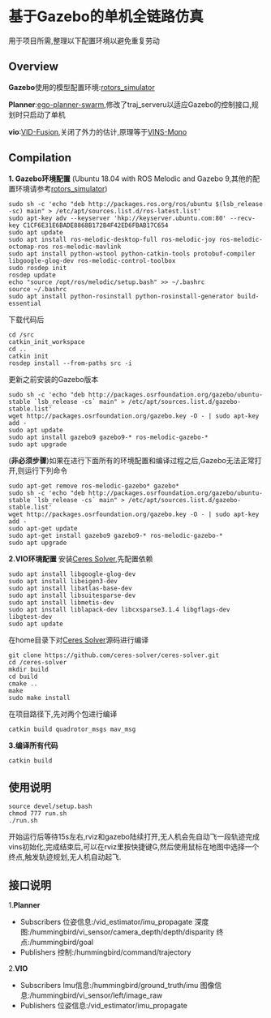 # 基于Gazebo的单机全链路仿真
用于项目所需,整理以下配置环境以避免重复劳动

## Overview
**Gazebo**使用的模型配置环境:[rotors_simulator](https://github.com/ethz-asl/rotors_simulator)

**Planner**:[ego-planner-swarm](https://github.com/ZJU-FAST-Lab/ego-planner-swarm),修改了traj_serveru以适应Gazebo的控制接口,规划时只启动了单机

**vio**:[VID-Fusion](https://github.com/ZJU-FAST-Lab/VID-Fusion),关闭了外力的估计,原理等于[VINS-Mono](https://github.com/HKUST-Aerial-Robotics/VINS-Mono)

## Compilation
**1. Gazebo环境配置**
    (Ubuntu 18.04 with ROS Melodic and Gazebo 9,其他的配置环境请参考[rotors_simulator](https://github.com/ethz-asl/rotors_simulator))
```
sudo sh -c 'echo "deb http://packages.ros.org/ros/ubuntu $(lsb_release -sc) main" > /etc/apt/sources.list.d/ros-latest.list'
sudo apt-key adv --keyserver 'hkp://keyserver.ubuntu.com:80' --recv-key C1CF6E31E6BADE8868B172B4F42ED6FBAB17C654
sudo apt update
sudo apt install ros-melodic-desktop-full ros-melodic-joy ros-melodic-octomap-ros ros-melodic-mavlink
sudo apt install python-wstool python-catkin-tools protobuf-compiler libgoogle-glog-dev ros-melodic-control-toolbox
sudo rosdep init
rosdep update
echo "source /opt/ros/melodic/setup.bash" >> ~/.bashrc
source ~/.bashrc
sudo apt install python-rosinstall python-rosinstall-generator build-essential
```
下载代码后
```
cd /src
catkin_init_workspace
cd ..
catkin init
rosdep install --from-paths src -i
```
更新之前安装的Gazebo版本
```
sudo sh -c 'echo "deb http://packages.osrfoundation.org/gazebo/ubuntu-stable `lsb_release -cs` main" > /etc/apt/sources.list.d/gazebo-stable.list'
wget http://packages.osrfoundation.org/gazebo.key -O - | sudo apt-key add -
sudo apt update
sudo apt install gazebo9 gazebo9-* ros-melodic-gazebo-*
sudo apt upgrade
```
(**非必须步骤**)如果在进行下面所有的环境配置和编译过程之后,Gazebo无法正常打开,则运行下列命令
```
sudo apt-get remove ros-melodic-gazebo* gazebo*
sudo sh -c 'echo "deb http://packages.osrfoundation.org/gazebo/ubuntu-stable `lsb_release -cs` main" > /etc/apt/sources.list.d/gazebo-stable.list'
wget http://packages.osrfoundation.org/gazebo.key -O - | sudo apt-key add -
sudo apt-get update
sudo apt-get install gazebo9 gazebo9-* ros-melodic-gazebo-*
sudo apt upgrade
```
**2.VIO环境配置**
安装[Ceres Solver](https://github.com/ceres-solver/ceres-solver),先配置依赖
```
sudo apt install libgoogle-glog-dev
sudo apt install libeigen3-dev
sudo apt install libatlas-base-dev
sudo apt install libsuitesparse-dev
sudo apt install libmetis-dev
sudo apt install liblapack-dev libcxsparse3.1.4 libgflags-dev libgtest-dev
sudo apt update
```
在home目录下对[Ceres Solver](https://github.com/ceres-solver/ceres-solver)源码进行编译
```
git clone https://github.com/ceres-solver/ceres-solver.git
cd /ceres-solver
mkdir build
cd build
cmake ..
make
sudo make install
```
在项目路径下,先对两个包进行编译
```
catkin build quadrotor_msgs mav_msg
```
**3.编译所有代码**
```
catkin build
```

## 使用说明
```
source devel/setup.bash
chmod 777 run.sh
./run.sh
```
开始运行后等待15s左右,rviz和gazebo陆续打开,无人机会先自动飞一段轨迹完成vins初始化,完成结束后,可以在rviz里按快捷键G,然后使用鼠标在地图中选择一个终点,触发轨迹规划,无人机自动起飞.

## 接口说明
1.**Planner**
- Subscribers
    位姿信息:/vid_estimator/imu_propagate
    深度图:/hummingbird/vi_sensor/camera_depth/depth/disparity
    终点:/hummingbird/goal
- Publishers
    控制:/hummingbird/command/trajectory

2.**VIO**
- Subscribers
    Imu信息:/hummingbird/ground_truth/imu
    图像信息:/hummingbird/vi_sensor/left/image_raw
- Publishers
    位姿信息:/vid_estimator/imu_propagate
